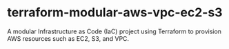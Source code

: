 # terraform-modular-aws-vpc-ec2-s3
A modular Infrastructure as Code (IaC) project using Terraform to provision AWS resources such as EC2, S3, and VPC. 
